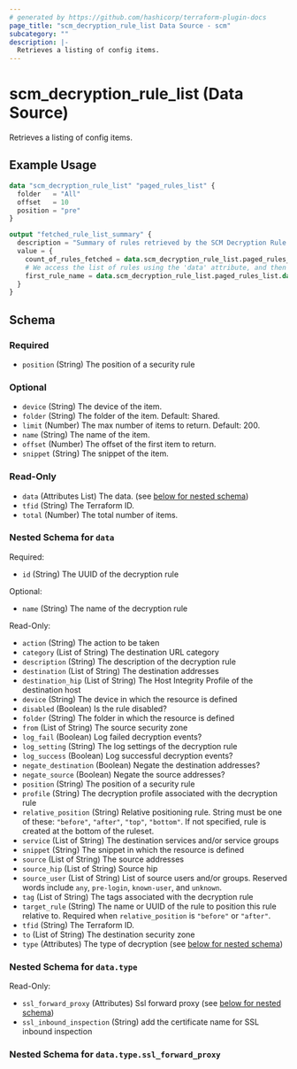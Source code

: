 ```yaml
---
# generated by https://github.com/hashicorp/terraform-plugin-docs
page_title: "scm_decryption_rule_list Data Source - scm"
subcategory: ""
description: |-
  Retrieves a listing of config items.
---
```


# scm_decryption_rule_list (Data Source)

Retrieves a listing of config items.

## Example Usage

```terraform
data "scm_decryption_rule_list" "paged_rules_list" {
  folder   = "All"
  offset   = 10
  position = "pre"
}

output "fetched_rule_list_summary" {
  description = "Summary of rules retrieved by the SCM Decryption Rule List data source."
  value = {
    count_of_rules_fetched = data.scm_decryption_rule_list.paged_rules_list.total
    # We access the list of rules using the 'data' attribute, and then take the first one
    first_rule_name = data.scm_decryption_rule_list.paged_rules_list.data[0].name
  }
}
```

<!-- schema generated by tfplugindocs -->
## Schema

### Required

- `position` (String) The position of a security rule

### Optional

- `device` (String) The device of the item.
- `folder` (String) The folder of the item. Default: Shared.
- `limit` (Number) The max number of items to return. Default: 200.
- `name` (String) The name of the item.
- `offset` (Number) The offset of the first item to return.
- `snippet` (String) The snippet of the item.

### Read-Only

- `data` (Attributes List) The data. (see [below for nested schema](#nestedatt--data))
- `tfid` (String) The Terraform ID.
- `total` (Number) The total number of items.

<a id="nestedatt--data"></a>
### Nested Schema for `data`

Required:

- `id` (String) The UUID of the decryption rule

Optional:

- `name` (String) The name of the decryption rule

Read-Only:

- `action` (String) The action to be taken
- `category` (List of String) The destination URL category
- `description` (String) The description of the decryption rule
- `destination` (List of String) The destination addresses
- `destination_hip` (List of String) The Host Integrity Profile of the destination host
- `device` (String) The device in which the resource is defined
- `disabled` (Boolean) Is the rule disabled?
- `folder` (String) The folder in which the resource is defined
- `from` (List of String) The source security zone
- `log_fail` (Boolean) Log failed decryption events?
- `log_setting` (String) The log settings of the decryption rule
- `log_success` (Boolean) Log successful decryption events?
- `negate_destination` (Boolean) Negate the destination addresses?
- `negate_source` (Boolean) Negate the source addresses?
- `position` (String) The position of a security rule
- `profile` (String) The decryption profile associated with the decryption rule
- `relative_position` (String) Relative positioning rule. String must be one of these: `"before"`, `"after"`, `"top"`, `"bottom"`. If not specified, rule is created at the bottom of the ruleset.
- `service` (List of String) The destination services and/or service groups
- `snippet` (String) The snippet in which the resource is defined
- `source` (List of String) The source addresses
- `source_hip` (List of String) Source hip
- `source_user` (List of String) List of source users and/or groups.  Reserved words include `any`, `pre-login`, `known-user`, and `unknown`.
- `tag` (List of String) The tags associated with the decryption rule
- `target_rule` (String) The name or UUID of the rule to position this rule relative to. Required when `relative_position` is `"before"` or `"after"`.
- `tfid` (String) The Terraform ID.
- `to` (List of String) The destination security zone
- `type` (Attributes) The type of decryption (see [below for nested schema](#nestedatt--data--type))

<a id="nestedatt--data--type"></a>
### Nested Schema for `data.type`

Read-Only:

- `ssl_forward_proxy` (Attributes) Ssl forward proxy (see [below for nested schema](#nestedatt--data--type--ssl_forward_proxy))
- `ssl_inbound_inspection` (String) add the certificate name for SSL inbound inspection

<a id="nestedatt--data--type--ssl_forward_proxy"></a>
### Nested Schema for `data.type.ssl_forward_proxy`
